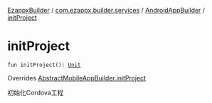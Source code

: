 [EzappxBuilder](../../index.md) / [com.ezappx.builder.services](../index.md) / [AndroidAppBuilder](index.md) / [initProject](./init-project.md)

# initProject

`fun initProject(): `[`Unit`](https://kotlinlang.org/api/latest/jvm/stdlib/kotlin/-unit/index.html)

Overrides [AbstractMobileAppBuilder.initProject](../-abstract-mobile-app-builder/init-project.md)

初始化Cordova工程


